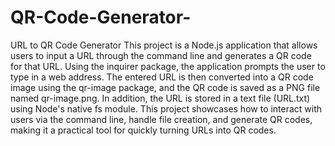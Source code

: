 # QR-Code-Generator-
URL to QR Code Generator
This project is a Node.js application that allows users to input a URL through the command line and generates a QR code for that URL.
Using the inquirer package, the application prompts the user to type in a web address. 
The entered URL is then converted into a QR code image using the qr-image package, and the QR code is saved as a PNG file named qr-image.png. 
In addition, the URL is stored in a text file (URL.txt) using Node's native fs module. 
This project showcases how to interact with users via the command line, handle file creation, and generate QR codes, making it a practical tool for quickly turning URLs into QR codes.
